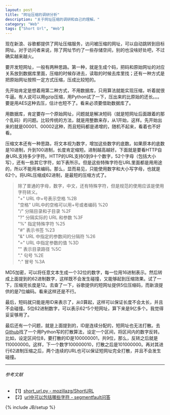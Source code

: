 ```yaml
---
layout: post
title: "网址压缩的调研分析"
description: "关于网址压缩的调研和自己的理解。"
category: "Web"
tags: ["Short Url", "Web"]
---
```


现在新浪、谷歌都提供了网址压缩服务，访问被压缩的网址，可以自动跳转到目标网址。对于访问者来说，除了网址节约了一些存储空间，别的也没啥好处吧，不过确实越来越火。

要开发短网址，一般有两种思路。第一种，就是生成个码，把码和原始网址的对应关系放到数据库里面，压缩的时候存进去，读取的时候去库里找；还有一种方式是把原始网址按照一定方式压缩，压成比较短的。

<script async src="//pagead2.googlesyndication.com/pagead/js/adsbygoogle.js"></script>
<ins class="adsbygoogle"
     style="display:block; text-align:center;"
     data-ad-layout="in-article"
     data-ad-format="fluid"
     data-ad-client="ca-pub-1651120361108148"
     data-ad-slot="4918476613"></ins>
<script>
     (adsbygoogle = window.adsbygoogle || []).push({});
</script>

先开始肯定是想着用第二种方式，不用数据库，只用算法就能实现压缩，听着就很牛逼。有人说可以用gzip压缩，用Python试了一下，压出来的比原始的还长。。。要是用AES这种去压，估计也短不了。看来必须要借助数据库了。

用数据库，肯定要存一个原始网址，问题就是解决短码（就是短网址后面跟着的那个乱码）的问题。比较传统的方法，就是用整数来存，从1开始，这样。先开始出来的就是00001、00002这种，而且短码都是递增的，随机不起来，看着也不好看。

压缩文本还有一种思路，将文本视为数字，增加这些数字的底数。如果原本的底数是10进制，升到100进制，长度肯定缩短。进制越高越好。下面就是要看HTTP自身URL支持多少字符。HTTP的URL支持0到9十个数字，52个字母（包括大小写），还有一些其它字符，如下表所示。但是这些特殊字符在URL里面都是用用途的，所以不能用来编码。那么，显而易见，只能使用数字和大小写字母，也就是62个。将URL压缩成62进制，是最短的压缩方式了。

> 除了普通的字母，数字，中文，还有特殊字符，但是规范的使用应该是使用字符转义。  
> "+"	URL 中+号表示空格	%2B  
> "空格"	URL中的空格可以用+号或者编码	%20  
> "/"	分隔目录和子目录	%2F  
> "?"	分隔实际的 URL 和参数	%3F  
> "%"	指定特殊字符	%25  
> "#"	表示书签	%23  
> "&"	URL 中指定的参数间的分隔符	%26  
> "="	URL 中指定参数的值	%3D  
> "\" 表示目录路径 %5C  
> "." 句号 %2E  
> ":" 冒号 %3A  

MD5加密，可以将任意文本生成一个32位的数字，每一位用16进制表示。然后转成上面提到的62进制数字，这样既不会发生碰撞，又能够起到压缩效果。试了一下，压缩完长度是12。去查了一下，谷歌提供的短网址提供5位压缩码，而新浪提供的是7位编码。看来这样还是不行。

最后，短码就只能是用ID来表示了，从0算起，这样可以保证长度不会太长，并且不会碰撞。5位62进制数字，可以表示62^5个短网址，算下来是9亿多个。我觉得妥妥够用了。

最后还有一个问题，就是上面提到的，ID是连续分配的，短网址也无法打散。去[Github](https://github.com/mozillazg/ShortURL/blob/master/shorturl/libs/short_url.py#L51)找了一个用Python写的打散算法，设定一个区间，将区间内的数字反转。比如，设定区间位8，要打散的ID是100000001，共9位，那么，反转之后就是110000000。这样，下一个数字100000010，打散之后是101000000。再对其进行62进制压缩之后，两个连续的URL也可以保证短网址完全打散，并且不会发生碰撞。

---

###### *参考文献*
+ 【1】[short_url.py - mozillazg/ShortURL](https://github.com/mozillazg/ShortURL/blob/master/shorturl/libs/short_url.py#L51)
+ 【2】[url中可以包括哪些字符 - segmentfault问答](http://segmentfault.com/q/1010000000094850)

{% include JB/setup %}